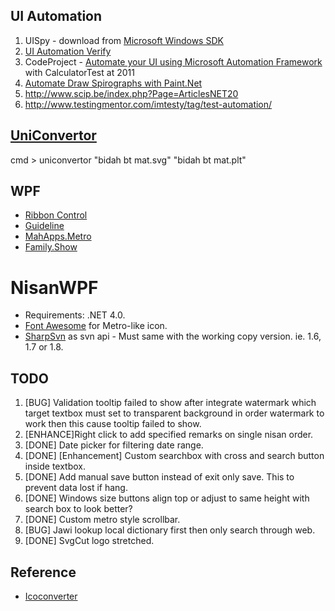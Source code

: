 UI Automation
---------------
1. UISpy - download from [Microsoft Windows SDK](http://blogs.msdn.com/b/windowssdk/archive/2008/02/18/where-is-uispy-exe.aspx)
2. [UI Automation Verify](http://uiautomationverify.codeplex.com/)
3. CodeProject - [Automate your UI using Microsoft Automation Framework](http://www.codeproject.com/Articles/141842/Automate-your-UI-using-Microsoft-Automation-Framew) with CalculatorTest at 2011
4. [Automate Draw Spirographs with Paint.Net](http://blog.functionalfun.net/2009/06/introduction-to-ui-automation-with.html)
5. http://www.scip.be/index.php?Page=ArticlesNET20
6. http://www.testingmentor.com/imtesty/tag/test-automation/


[UniConvertor](http://sk1project.org/)
--------------
cmd > uniconvertor "bidah bt mat.svg" "bidah bt mat.plt"


WPF
-------
- [Ribbon Control](http://msdn.microsoft.com/en-us/library/ff799534.aspx)
- [Guideline](http://msdn.microsoft.com/en-us/library/cc872782.aspx)
- [MahApps.Metro](http://mahapps.com/)
- [Family.Show](http://familyshow.codeplex.com/)


NisanWPF
========
- Requirements: .NET 4.0.
- [Font Awesome](http://fortawesome.github.io/Font-Awesome/) for Metro-like icon.
- [SharpSvn](https://sharpsvn.open.collab.net/) as svn api - Must same with the working copy version. ie. 1.6, 1.7 or 1.8.

TODO
----
1. [BUG] Validation tooltip failed to show after integrate watermark which target textbox must set to transparent background in order watermark to work then this cause tooltip failed to show.
2. [ENHANCE]Right click to add specified remarks on single nisan order.
3. [DONE] Date picker for filtering date range.
4. [DONE] [Enhancement] Custom searchbox with cross and search button inside textbox.
5. [DONE] Add manual save button instead of exit only save. This to prevent data lost if hang.
6. [DONE] Windows size buttons align top or adjust to same height with search box to look better?
7. [DONE] Custom metro style scrollbar.
8. [BUG] Jawi lookup local dictionary first then only search through web.
9. [DONE] SvgCut logo stretched.

Reference
-----------
- [Icoconverter](http://www.icoconverter.com/)